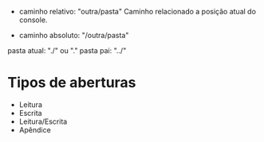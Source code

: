 - caminho relativo: "outra/pasta" 
Caminho relacionado a posição atual do console.

- caminho absoluto: "/outra/pasta" 

pasta atual: "./" ou "." 
pasta pai: "../"

# Tipos de aberturas

- Leitura
- Escrita
- Leitura/Escrita
- Apêndice
